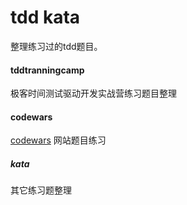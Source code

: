 # tdd kata
整理练习过的tdd题目。

#### tddtranningcamp

极客时间测试驱动开发实战营练习题目整理

#### codewars

[codewars](https://www.codewars.com/dashboard) 网站题目练习

##### kata

其它练习题整理